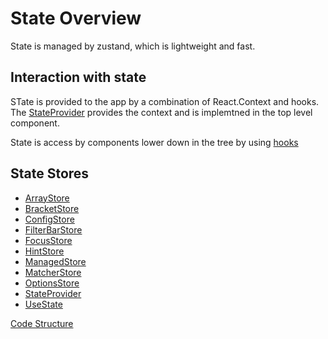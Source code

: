 # State Overview
State is managed by zustand, which is lightweight and fast.

## Interaction with state
STate is provided to the app by a combination of React.Context and hooks. The [StateProvider](./state/StateProvider.md) provides the context and is implemtned in the top level component.

State is access by components lower down in the tree by using [hooks](./state/UseState.md)

## State Stores
- [ArrayStore](./state/ArrayStore.md)
- [BracketStore](Overview.md/state/BracketStore.md)
- [ConfigStore](./state/ConfigStore.md)
- [FilterBarStore](./state/FilterBarStore.md)
- [FocusStore](./state/FocusStore.md)
- [HintStore](./state/HintStore.md)
- [ManagedStore](./state/ManagedStore.md)
- [MatcherStore](./state/MatcherStore.md)
- [OptionsStore](./state/OptionsStore.md)
- [StateProvider](./state/StateProvider.md)
- [UseState](./state/UseState.md)

[Code Structure](../Structure.md)
